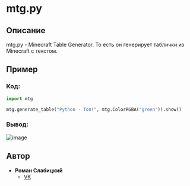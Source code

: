 # mtg.py
## Описание
mtg.py - Minecraft Table Generator. То есть он генерирует таблички из Minecraft c текстом.
## Пример
### Код:
```python
import mtg

mtg.generate_table("Python - Топ!", mtg.ColorRGBA("green")).show()
```
### Вывод:
![image](https://user-images.githubusercontent.com/60302782/167923777-10238f17-092b-4b18-a554-dbdc158a678b.png)
## Автор
- **Роман Слабицкий**
  - [VK](https://vk.com/romanin2)
